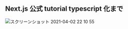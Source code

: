 ## Next.js 公式 tutorial typescript 化まで  
![スクリーンショット 2021-04-02 22 10 55](https://user-images.githubusercontent.com/71884766/113418361-4c8aae80-9400-11eb-8931-b92e79320d1b.png)
